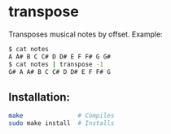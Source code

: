 # transpose

Transposes musical notes by offset. Example:

```sh
$ cat notes
A A# B C C# D D# E F F# G G#
$ cat notes | transpose -1
G# A A# B C C# D D# E F F# G
```

## Installation:

```sh
make               # Compiles
sudo make install  # Installs
```
